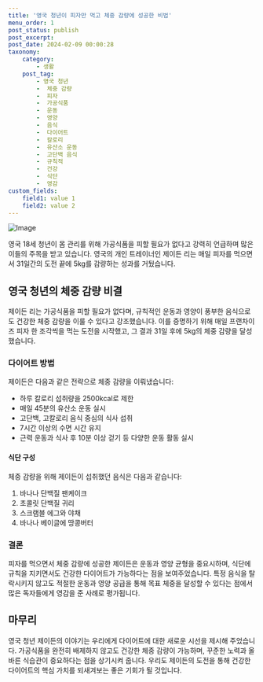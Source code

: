 ```yaml
---
title: '영국 청년이 피자만 먹고 체중 감량에 성공한 비법'
menu_order: 1
post_status: publish
post_excerpt: 
post_date: 2024-02-09 00:00:28
taxonomy:
    category:
        - 생활
    post_tag:
        - 영국 청년
        -  체중 감량
        -  피자
        -  가공식품
        -  운동
        -  영양
        -  음식
        -  다이어트
        -  칼로리
        -  유산소 운동
        -  고단백 음식
        -  규칙적
        -  건강
        -  식단
        -  영감
custom_fields:
    field1: value 1
    field2: value 2
---
```


![Image](https://imgnews.pstatic.net/image/296/2024/02/08/0000074365_001_20240208120601344.jpg?type=w647)

영국 18세 청년이 몸 관리를 위해 가공식품을 피할 필요가 없다고 강력히 언급하며 많은 이들의 주목을 받고 있습니다. 영국의 개인 트레이너인 제이든 리는 매일 피자를 먹으면서 31일간의 도전 끝에 5kg를 감량하는 성과를 거뒀습니다.
## 영국 청년의 체중 감량 비결
제이든 리는 가공식품을 피할 필요가 없다며, 규칙적인 운동과 영양이 풍부한 음식으로도 건강한 체중 감량을 이룰 수 있다고 강조했습니다. 이를 증명하기 위해 매일 프랜차이즈 피자 한 조각씩을 먹는 도전을 시작했고, 그 결과 31일 후에 5kg의 체중 감량을 달성했습니다.
### 다이어트 방법
제이든은 다음과 같은 전략으로 체중 감량을 이뤄냈습니다:
- 하루 칼로리 섭취량을 2500kcal로 제한
- 매일 45분의 유산소 운동 실시
- 고단백, 고칼로리 음식 중심의 식사 섭취
- 7시간 이상의 수면 시간 유지
- 근력 운동과 식사 후 10분 이상 걷기 등 다양한 운동 활동 실시
#### 식단 구성
체중 감량을 위해 제이든이 섭취했던 음식은 다음과 같습니다:
1. 바나나 단백질 팬케이크
2. 초콜릿 단백질 귀리
3. 스크램블 에그와 야채
4. 바나나 베이글에 땅콩버터
### 결론
피자를 먹으면서 체중 감량에 성공한 제이든은 운동과 영양 균형을 중요시하며, 식단에 규칙을 지키면서도 건강한 다이어트가 가능하다는 점을 보여주었습니다. 특정 음식을 탈락시키지 않고도 적절한 운동과 영양 공급을 통해 목표 체중을 달성할 수 있다는 점에서 많은 독자들에게 영감을 준 사례로 평가됩니다.
## 마무리
영국 청년 제이든의 이야기는 우리에게 다이어트에 대한 새로운 시선을 제시해 주었습니다. 가공식품을 완전히 배제하지 않고도 건강한 체중 감량이 가능하며, 꾸준한 노력과 올바른 식습관이 중요하다는 점을 상기시켜 줍니다. 우리도 제이든의 도전을 통해 건강한 다이어트의 핵심 가치를 되새겨보는 좋은 기회가 될 것입니다.
